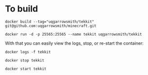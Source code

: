 
# To build 
`docker build --tag="uqgarrowsmith/tekkit" git@github.com:uqgarrowsmith/minecraft.git`

`docker run -d -p 25565:25565 --name tekkit uqgarrowsmith/tekkit`

With that you can easily view the logs, stop, or re-start the container:

`docker logs -f tekkit`

`docker stop tekkit`

`docker start tekkit`